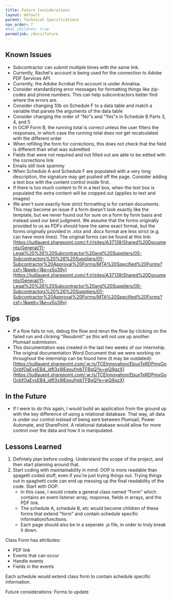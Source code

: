 ```yaml
---
title: Future Considerations
layout: default
parent: Technical Specifications
nav_order: 7
#has_children: true
permalink: /docs/future
---
```


## Known Issues
* Subcontractor can submit multiple times with the same link.
* Currently, Rachel's account is being used for the connection to Adobe PDF Services API. 
* Currently, the Adobe Acrobat Pro account is under Annalisa.
* Consider standardizing error messages for formatting things like zip-codes and phone numbers. This can help subcontractors better find where the errors are. 
* Consider changing 10b on Schedule F to a data table and match a variable that parses the arguments of the data table
* Consider changing the order of "No"s and "Yes"s in Schedule B Parts 3, 4, and 5
* In OCIP Form B, the running total is correct unless the user filters the responses, in which case the running total does not get recalculated with the different order
* When refilling the form for corrections, this does not check that the field is different than what was submitted
* Fields that were not required and not filled out are able to be edited with the corrections link
* Emails still look spammy
* When Schedule A and Schedule F are populated with a very long description, the signature may get pushed off the page. Consider adding a text box with the content control inside first.
* If there is too much content to fit in a text box, when the text box is populated the extra content will be cropped out (applies to text and images)
* We aren't sure exactly how strict formatting is for certain documents. This may become an issue if a form doesn't look exactly like the template, but we never found out for sure on a form by form basis and instead used our best judgment. We assume that the forms originally provided to us as PDFs should have the same exact format, but the forms originally provided in .xlsx and .docx format are less strict (e.g. can have more lines). The original forms can be found at this link: [https://judlauent.sharepoint.com/:f:/r/sites/A37139/Shared%20Documents/General/11-Legal%20%26%20Subcontractor%20and%20Suppliers/05-Subcontractors%20%26%20Suppliers/01-Subcontractor%20Approval%20Forms/MTA%20Specified%20Forms?csf=1&web=1&e=x5o39y](https://judlauent.sharepoint.com/:f:/r/sites/A37139/Shared%20Documents/General/11-Legal%20%26%20Subcontractor%20and%20Suppliers/05-Subcontractors%20%26%20Suppliers/01-Subcontractor%20Approval%20Forms/MTA%20Specified%20Forms?csf=1&web=1&e=x5o39y)

## Tips
* If a flow fails to run, debug the flow and rerun the flow by clicking on the failed run and clicking "Resubmit" as this will not use up another Plumsail submission. 
* This documentation was created in the last two weeks of our internship. The original documentation Word Document that we were working on throughout the internship can be found here (it may be outdated): [https://judlauent.sharepoint.com/:w:/s/TCEInnovation/EbuxTeRDPmxGoOcbfOaEysEB4_idfI3x9IEexufmbTFBqQ?e=wQ9qzX](https://judlauent.sharepoint.com/:w:/s/TCEInnovation/EbuxTeRDPmxGoOcbfOaEysEB4_idfI3x9IEexufmbTFBqQ?e=wQ9qzX)

## In the Future

* If I were to do this again, I would build an application from the ground up with the key difference of using a relational database. That way, all data is under our control instead of being sent between Plumsail, Power Automate, and SharePoint. A relational database would allow for more control over the data and how it is manipulated.

## Lessons Learned

1. Defintely plan before coding. Understand the scope of the project, and then start planning around that.
2. Start coding with maintainability in mind: OOP is more readable than spagetti coded stuff, even if you're just trying things out. Trying things out in spaghetti code can end up messing up the final readability of the code. Start with OOP.
    * In this case, I would create a general class named "Form" which contains an event listener array, response, fields in arrays, and the PDF link.
    * The schedule A, schedule B, etc would become children of these forms that extend "form" and contain schedule specific information/functions.
    * Each page should also be in a seperate .js file, in order to truly break it down.



Class Form has attributes: 
- PDF link
- Events that can occur
- Handle events
- Fields in the events

Each schedule would extend class form to contain schedule specific information.

Future considerations:
Forms to update